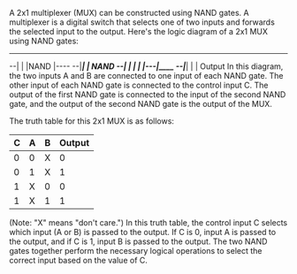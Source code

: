 A 2x1 multiplexer (MUX) can be constructed using NAND gates. A multiplexer is a digital switch that selects one of two inputs and forwards the selected input to the output. Here's the logic diagram of a 2x1 MUX using NAND gates:
   _____
--|     |
  |NAND |----
--|_____|    |
            NAND
--|     |    |
  |     |---|____
--|_____|       |
                 |
              Output
In this diagram, the two inputs A and B are connected to one input of each NAND gate. The other input of each NAND gate is connected to the control input C. The output of the first NAND gate is connected to the input of the second NAND gate, and the output of the second NAND gate is the output of the MUX.

The truth table for this 2x1 MUX is as follows:

  C  |  A  |  B  |  Output
-----|-----|-----|--------
  0  |  0  |  X  |    0
  0  |  1  |  X  |    1
  1  |  X  |  0  |    0
  1  |  X  |  1  |    1

(Note: "X" means "don't care.")
In this truth table, the control input C selects which input (A or B) is passed to the output. If C is 0, input A is passed to the output, and if C is 1, input B is passed to the output. The two NAND gates together perform the necessary logical operations to select the correct input based on the value of C.
